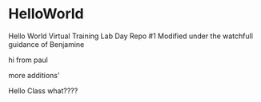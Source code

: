 # HelloWorld
Hello World Virtual Training Lab Day Repo #1
Modified under the watchfull guidance of Benjamine


 hi from paul 
 
 more additions'


Hello Class
what????
